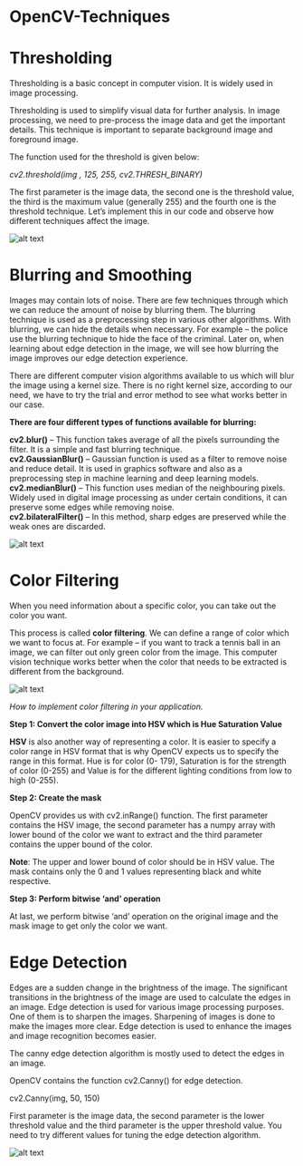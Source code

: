 # OpenCV-Techniques


# Thresholding

Thresholding is a basic concept in computer vision. It is widely used in image processing.

Thresholding is used to simplify visual data for further analysis. In image processing, we need to pre-process the image data and get the important details. This technique is important to separate background image and foreground image.

The function used for the threshold is given below:

*cv2.threshold(img , 125, 255, cv2.THRESH_BINARY)*

The first parameter is the image data, the second one is the threshold value, the third is the maximum value (generally 255) and the fourth one is the threshold technique. Let’s implement this in our code and observe how different techniques affect the image.

![alt text](https://github.com/gyanprakash0221/OpenCV-Techniques/blob/main/Thresholding/threshold.png "threshold")

# Blurring and Smoothing


Images may contain lots of noise. There are few techniques through which we can reduce the amount of noise by blurring them. The blurring technique is used as a preprocessing step in various other algorithms. With blurring, we can hide the details when necessary. For example – the police use the blurring technique to hide the face of the criminal. Later on, when learning about edge detection in the image, we will see how blurring the image improves our edge detection experience.

There are different computer vision algorithms available to us which will blur the image using a kernel size. There is no right kernel size, according to our need, we have to try the trial and error method to see what works better in our case.

**There are four different types of functions available for blurring:**

**cv2.blur()** – This function takes average of all the pixels surrounding the filter. It is a simple and fast blurring technique.<br>
**cv2.GaussianBlur()** – Gaussian function is used as a filter to remove noise and reduce detail. It is used in graphics software and also as a preprocessing step in machine learning and deep learning models.<br>
**cv2.medianBlur()** – This function uses median of the neighbouring pixels. Widely used in digital image processing as under certain conditions, it can preserve some edges while removing noise.<br>
**cv2.bilateralFilter()** – In this method, sharp edges are preserved while the weak ones are discarded.<br>

![alt text](https://github.com/gyanprakash0221/OpenCV-Techniques/blob/main/Blurring%20and%20Smoothing/blurring.png "blurring")


# Color Filtering

When you need information about a specific color, you can take out the color you want.

This process is called **color filtering**. We can define a range of color which we want to focus at. For example – if you want to track a tennis ball in an image, we can filter out only green color from the image. This computer vision technique works better when the color that needs to be extracted is different from the background. 

![alt text](https://github.com/gyanprakash0221/OpenCV-Techniques/blob/main/Color%20Filtering/color_filter.png "colorfiltering")


*How to implement color filtering in your application.*

**Step 1: Convert the color image into HSV which is Hue Saturation Value**

**HSV** is also another way of representing a color. It is easier to specify a color range in HSV format that is why OpenCV expects us to specify the range in this format. Hue is for color (0- 179), Saturation is for the strength of color (0-255) and Value is for the different lighting conditions from low to high (0-255).

**Step 2: Create the mask**

OpenCV provides us with cv2.inRange() function. The first parameter contains the HSV image, the second parameter has a numpy array with lower bound of the color we want to extract and the third parameter contains the upper bound of the color.

**Note**: The upper and lower bound of color should be in HSV value. The mask contains only the 0 and 1 values representing black and white respective.

**Step 3: Perform bitwise ‘and’ operation**

At last, we perform bitwise ‘and’ operation on the original image and the mask image to get only the color we want.

# Edge Detection

Edges are a sudden change in the brightness of the image. The significant transitions in the brightness of the image are used to calculate the edges in an image. Edge detection is used for various image processing purposes. One of them is to sharpen the images. Sharpening of images is done to make the images more clear. Edge detection is used to enhance the images and image recognition becomes easier.

The canny edge detection algorithm is mostly used to detect the edges in an image.

OpenCV contains the function cv2.Canny() for edge detection.

cv2.Canny(img, 50, 150)

First parameter is the image data, the second parameter is the lower threshold value and the third parameter is the upper threshold value. You need to try different values for tuning the edge detection algorithm.

![alt text](https://github.com/gyanprakash0221/OpenCV-Techniques/blob/main/Edge%20DEtection/Edge-Detection.png "edgedetection")

